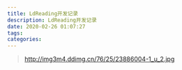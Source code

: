 ```yaml
---
title: LdReading开发记录
description: LdReading开发记录
date: 2020-02-26 01:07:27
tags:
categories:
---
```

> http://img3m4.ddimg.cn/76/25/23886004-1_u_2.jpg
